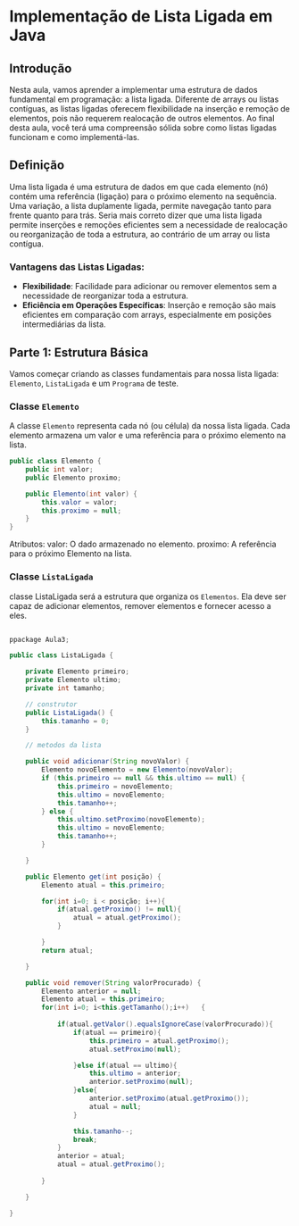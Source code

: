 # Implementação de Lista Ligada em Java

## Introdução

Nesta aula, vamos aprender a implementar uma estrutura de dados fundamental em programação: a lista ligada. Diferente de arrays ou listas contíguas, as listas ligadas oferecem flexibilidade na inserção e remoção de elementos, pois não requerem realocação de outros elementos. Ao final desta aula, você terá uma compreensão sólida sobre como listas ligadas funcionam e como implementá-las.

## Definição

Uma lista ligada é uma estrutura de dados em que cada elemento (nó) contém uma referência (ligação) para o próximo elemento na sequência. Uma variação, a lista duplamente ligada, permite navegação tanto para frente quanto para trás. Seria mais correto dizer que uma lista ligada permite inserções e remoções eficientes sem a necessidade de realocação ou reorganização de toda a estrutura, ao contrário de um array ou lista contígua.

### Vantagens das Listas Ligadas:

- **Flexibilidade**: Facilidade para adicionar ou remover elementos sem a necessidade de reorganizar toda a estrutura.
- **Eficiência em Operações Específicas**: Inserção e remoção são mais eficientes em comparação com arrays, especialmente em posições intermediárias da lista.

## Parte 1: Estrutura Básica

Vamos começar criando as classes fundamentais para nossa lista ligada: `Elemento`, `ListaLigada` e um `Programa` de teste.

### Classe `Elemento`

A classe `Elemento` representa cada nó (ou célula) da nossa lista ligada. Cada elemento armazena um valor e uma referência para o próximo elemento na lista.

```java
public class Elemento {
    public int valor;
    public Elemento proximo;

    public Elemento(int valor) {
        this.valor = valor;
        this.proximo = null;
    }
}
```

Atributos:
valor: O dado armazenado no elemento.
proximo: A referência para o próximo Elemento na lista.


### Classe `ListaLigada`
classe ListaLigada será a estrutura que organiza os `Elementos`. Ela deve ser capaz de adicionar elementos, remover elementos e fornecer acesso a eles.

```java

ppackage Aula3;

public class ListaLigada {

    private Elemento primeiro;
    private Elemento ultimo;
    private int tamanho;

    // construtor
    public ListaLigada() {
        this.tamanho = 0;
    }

    // metodos da lista

    public void adicionar(String novoValor) {
        Elemento novoElemento = new Elemento(novoValor);
        if (this.primeiro == null && this.ultimo == null) {
            this.primeiro = novoElemento;
            this.ultimo = novoElemento;
            this.tamanho++;
        } else {
            this.ultimo.setProximo(novoElemento);
            this.ultimo = novoElemento;
            this.tamanho++;
        }

    }

    public Elemento get(int posição) {
        Elemento atual = this.primeiro;

        for(int i=0; i < posição; i++){
            if(atual.getProximo() != null){
                atual = atual.getProximo();
            }

        }
        return atual;

    }

    public void remover(String valorProcurado) {
        Elemento anterior = null;
        Elemento atual = this.primeiro;
        for(int i=0; i<this.getTamanho();i++)   {
           
            if(atual.getValor().equalsIgnoreCase(valorProcurado)){
                if(atual == primeiro){  
                    this.primeiro = atual.getProximo();
                    atual.setProximo(null);

                }else if(atual == ultimo){
                    this.ultimo = anterior;
                    anterior.setProximo(null);
                }else{
                    anterior.setProximo(atual.getProximo());
                    atual = null;
                }

                this.tamanho--;
                break;
            }
            anterior = atual;
            atual = atual.getProximo();
            
        } 

    }

}



```
